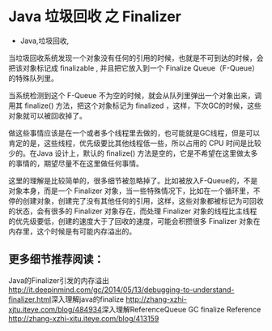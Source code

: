 # Java 垃圾回收 之 Finalizer
- Java,垃圾回收,

当垃圾回收系统发现一个对象没有任何的引用的时候，也就是不可到达的时候，会把该对象标记成 finalizable , 并且把它放入到一个 Finalize Queue（F-Queue） 的特殊队列里。

当系统检测到这个 F-Queue 不为空的时候，就会从队列里弹出一个对象出来，调用其 finalize() 方法，把这个对象标记为 finalized ，这样，下次GC的时候，这些对象就可以被回收掉了。

做这些事情应该是在一个或者多个线程里去做的，也可能就是GC线程，但是可以肯定的是，这些线程，优先级要比其他线程低一些，所以占用的 CPU 时间是比较少的。在Java 设计上，默认的 finalize() 方法是空的，它是不希望在这里做太多的事情的，期望尽量不在这里做任何事情。

这里的理解是比较简单的，很多细节被忽略掉了。比如被放入F-Queue的，不是对象本身，而是一个 Finalizer 对象，当一些特殊情况下，比如在一个循环里，不停的创建对象，创建完了没有其他任何的引用，这样，这些对象都被标记为可回收的状态，会有很多的 Finalizer 对象存在，而处理 Finalizer 对象的线程比主线程的优先级要低，创建的速度大于了回收的速度，可能会积攒很多 Finalizer 对象在内存里，这个时候是有可能内存溢出的。

## 更多细节推荐阅读：
Java的Finalizer引发的内存溢出​
http://it.deepinmind.com/gc/2014/05/13/debugging-to-understand-finalizer.html​
深入理解java的finalize​​
http://zhang-xzhi-xjtu.iteye.com/blog/484934​
深入理解ReferenceQueue GC finalize Reference​​
http://zhang-xzhi-xjtu.iteye.com/blog/413159​